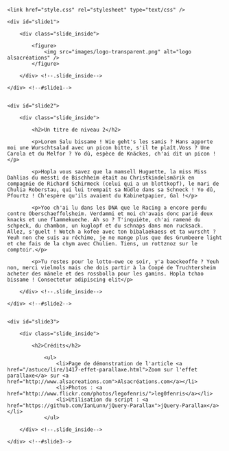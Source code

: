 <!DOCTYPE html>
<html>
<head>
<meta name="viewport" content="width=device-width, initial-scale=1">
<link href="style.css" rel="stylesheet" type="text/css" />
</head>

<head>
	<meta http-equiv="Content-Type" content="text/html; charset=utf-8" />
	<title>Effet parallaxe : étape 2/3</title>
	
	<link href="style.css" rel="stylesheet" type="text/css" />
	
</head>

<body>
	
	<div id="slide1">
	
		<div class="slide_inside">					
			
			<figure>
				<img src="images/logo-transparent.png" alt="logo alsacréations" />
			</figure>
			
		</div> <!--.slide_inside-->	 
						
	</div> <!--#slide1-->
	
	
	<div id="slide2">
		
		<div class="slide_inside">
		
			<h2>Un titre de niveau 2</h2>

			<p>Lorem Salu bissame ! Wie geht's les samis ? Hans apporte moi une Wurschtsalad avec un picon bitte, s'il te plaît.Voss ? Une Carola et du Melfor ? Yo dû, espèce de Knäckes, ch'ai dit un picon !</p>
  
			<p>Hopla vous savez que la mamsell Huguette, la miss Miss Dahlias du messti de Bischheim était au Christkindelsmärik en compagnie de Richard Schirmeck (celui qui a un blottkopf), le mari de Chulia Roberstau, qui lui trempait sa Nüdle dans sa Schneck ! Yo dû, Pfourtz ! Ch'espère qu'ils avaient du Kabinetpapier, Gal !</p>
			
			<p>Yoo ch'ai lu dans les DNA que le Racing a encore perdu contre Oberschaeffolsheim. Verdammi et moi ch'avais donc parié deux knacks et une flammekueche. Ah so ? T'inquiète, ch'ai ramené du schpeck, du chambon, un kuglopf et du schnaps dans mon rucksack. Allez, s'guelt ! Wotch a kofee avec ton bibalaekaess et ta wurscht ? Yeuh non che suis au réchime, je ne mange plus que des Grumbeere light et che fais de la chym avec Chulien. Tiens, un rottznoz sur le comptoir.</p>

			<p>Tu restes pour le lotto-owe ce soir, y'a baeckeoffe ? Yeuh non, merci vielmols mais che dois partir à la Coopé de Truchtersheim acheter des mänele et des rossbolla pour les gamins. Hopla tchao bissame ! Consectetur adipiscing elit</p>
			
		</div> <!--.slide_inside-->	     	
	    
	</div> <!--#slide2-->
	
	
	<div id="slide3">
	
		<div class="slide_inside">			

			<h2>Crédits</h2>		
			
				<ul>
					<li>Page de démonstration de l'article <a href="/astuce/lire/1417-effet-parallaxe.html">Zoom sur l'effet parallaxe</a> sur <a href="http://www.alsacreations.com">Alsacréations.com</a></li>
					<li>Photos : <a href="http://www.flickr.com/photos/legofenris/">leg0fenris</a></li>
					<li>Utilisation du script : <a href="https://github.com/IanLunn/jQuery-Parallax">jQuery-Parallax</a></li>
				</ul>
			
		</div> <!--.slide_inside-->	    
		
	</div> <!--#slide3-->
	
</body>
</html>


</body>
</html>
